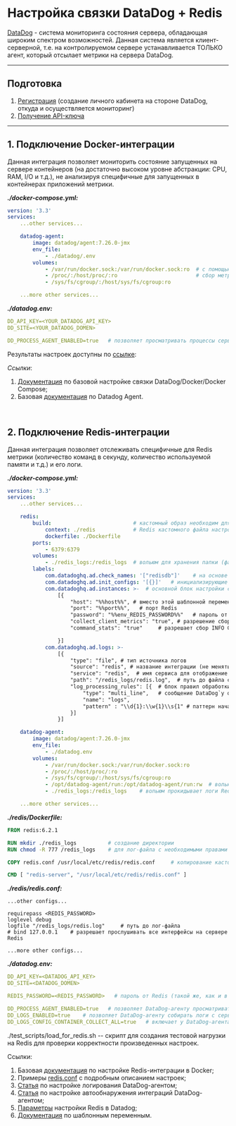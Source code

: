 # Настройка связки DataDog + Redis

[DataDog](https://www.datadoghq.com/) - система мониторинга состояния сервера, обладающая широким спектром возможностей.
Данная система является клиент-серверной, т.е. на контролируемом сервере устанавливается ТОЛЬКО агент, который отсылает метрики на сервера DataDog.

---

## Подготовка

1. [Регистрация](https://app.datadoghq.com/signup) (создание личного кабинета на стороне DataDog, откуда и осуществляется мониторинг)
2. [Получение API-ключа](https://app.datadoghq.eu/account/settings#api)

---

## 1. Подключение Docker-интеграции

Данная интеграция позволяет мониторить состояние запущенных на сервере контейнеров (на достаточно высоком уровне абстракции: CPU, RAM, I/O и т.д.), не анализируя специфичные для запущенных в контейнерах приложений метрики.

***./docker-compose.yml:***

```yaml
version: '3.3'
services:
    ...other services...

    datadog-agent:
        image: datadog/agent:7.26.0-jmx
        env_file:
            - ./datadog/.env
        volumes:
            - /var/run/docker.sock:/var/run/docker.sock:ro  # с помощью вольюмов осуществляется
            - /proc/:/host/proc/:ro                         # сбор метрик с контейнеров/сервера
            - /sys/fs/cgroup/:/host/sys/fs/cgroup:ro

    ...more other services...
```

***./datadog.env:***

```yaml
DD_API_KEY=<YOUR_DATADOG_API_KEY>
DD_SITE=<YOUR_DATADOG_DOMEN>

DD_PROCESS_AGENT_ENABLED=true   # позволяет просматривать процессы сервера/контейнеров в DataDog
```

Результаты настроек доступны по [ссылке](https://app.datadoghq.eu/containers):

*Ссылки*:

1. [Документация](https://docs.datadoghq.com/integrations/faq/compose-and-the-datadog-agent/) по базовой настройке связки DataDog/Docker/Docker Compose;
2. Базовая [документация](https://docs.datadoghq.com/agent/docker/?tab=standard) по Datadog Agent.

<br>

## 2. Подключение Redis-интеграции

Данная интеграция позволяет отслеживать специфичные для Redis метрики (количество команд в секунду, количество используемой памяти и т.д.) и его логи.

***./docker-compose.yml:***

```yaml
version: '3.3'
services:
    ...other services...

    redis:
        build:                          # кастомный образ необходим для задания
            context: ./redis            # Redis кастомного файла настроек
            dockerfile: ./Dockerfile
        ports:
            - 6379:6379
        volumes:
            - ./redis_logs:/redis_logs  # вольюм для хранения папки (файла) с логами
        labels:
            com.datadoghq.ad.check_names: '["redisdb"]'    # на основе этого лейбла DataDog определяет, какое приложение работает в контейнере (не менять!)
            com.datadoghq.ad.init_configs: '[{}]'   # инициализирующие настройки для взаимодействия DataDog и Redis (не менять!)
            com.datadoghq.ad.instances: >-  # основной блок настройки соединения DataDog и Redis
                [{
                    "host": "%%host%%", # вместо этой шаблонной переменной DataDog подставляет IP-адрес контейнера с Redis
                    "port": "%%port%%",   # порт Redis
                    "password": "%%env_REDIS_PASSWORD%%"   # пароль от Redis
                    "collect_client_metrics": "true", # разрешение сбора метрик от Redis-команды CLIENT
                    "command_stats": "true"     # разрешает сбор INFO COMMANDSTATS Redis

                }]
            com.datadoghq.ad.logs: >-
                [{
                    "type": "file", # тип источника логов
                    "source": "redis", # название интеграции (не менять!)
                    "service": "redis",  # имя сервиса для отображение в UI DataDog
                    "path": "/redis_logs/redis.log",  # путь до файла с логами (внутри контейнера DataDog-агента!)
                    "log_processing_rules": [{  # блок правил обработки логов
                        "type": "multi_line",   # сообщение DataDog`у о том, что логи могут быть многострочными
                        "name": "logs",
                        "pattern" : "\\d{1}:\\w{1}\\s{1" # паттерн начала унарного лог-сообщения
                    }]
                }]

    datadog-agent:
        image: datadog/agent:7.26.0-jmx
        env_file:
            - ./datadog.env
        volumes:
            - /var/run/docker.sock:/var/run/docker.sock:ro
            - /proc/:/host/proc/:ro
            - /sys/fs/cgroup/:/host/sys/fs/cgroup:ro
            - /opt/datadog-agent/run:/opt/datadog-agent/run:rw  # вольюм позволяет сохранять логи локально на случай непредвиденных ситуаций
            - ./redis_logs:/redis_logs    # вольюм прокидывает логи Redis-контейнера в DataDog-контейнер

    ...more other services...
```

***./redis/Dockerfile:***

```Dockerfile
FROM redis:6.2.1

RUN mkdir ./redis_logs          # создание директории
RUN chmod -R 777 /redis_logs    # для лог-файла с необходимыми правами

COPY redis.conf /usr/local/etc/redis/redis.conf     # копирование кастомного конфиг-файла для Redis

CMD [ "redis-server", "/usr/local/etc/redis/redis.conf" ]
```

***./redis/redis.conf:***

```configuration
...other configs...

requirepass <REDIS_PASSWORD>
loglevel debug
logfile "/redis_logs/redis.log"     # путь до лог-файла
# bind 127.0.0.1    # разрешает прослушивать все интерфейсы на сервере Redis

...more other configs...
```

***./datadog.env:***

```yaml
DD_API_KEY=<DATADOG_API_KEY>
DD_SITE=<DATADOG_DOMEN>

REDIS_PASSWORD=<REDIS_PASSWORD>   # пароль от Redis (такой же, как и в конфиге Redis)

DD_PROCESS_AGENT_ENABLED=true   # позволяет DataDog-агенту просматривать процессы сервера/контейнеров в DataDog
DD_LOGS_ENABLED=true    # позволяет DataDog-агенту собирать логи с сервера/контейнеров
DD_LOGS_CONFIG_CONTAINER_COLLECT_ALL=true   # включает у DataDog-агента сбор логов со всех контейнеров
```

./test_scripts/load_for_redis.sh -- скрипт для создания тестовой нагрузки на Redis для проверки корректности произведенных настроек.

Ссылки:

1. Базовая [документация](https://docs.datadoghq.com/integrations/redisdb/?tab=docker) по настройке Redis-интеграции в Docker;
2. Примеры [redis.conf](https://redis.io/topics/config) с подробным описанием настроек;
3. [Статья](https://docs.datadoghq.com/agent/docker/log/?tab=dockercompose) по настройке логирования DataDog-агентом;
4. [Статья](https://docs.datadoghq.com/agent/docker/integrations/?tab=docker) по настройке автообнаружения интеграций DataDog-агентом;
5. [Параметры](https://github.com/DataDog/integrations-core/blob/master/redisdb/datadog_checks/redisdb/data/conf.yaml.example) настройки Redis в Datadog;
6. [Документация](https://docs.datadoghq.com/agent/faq/template_variables/) по шаблонным переменным.
